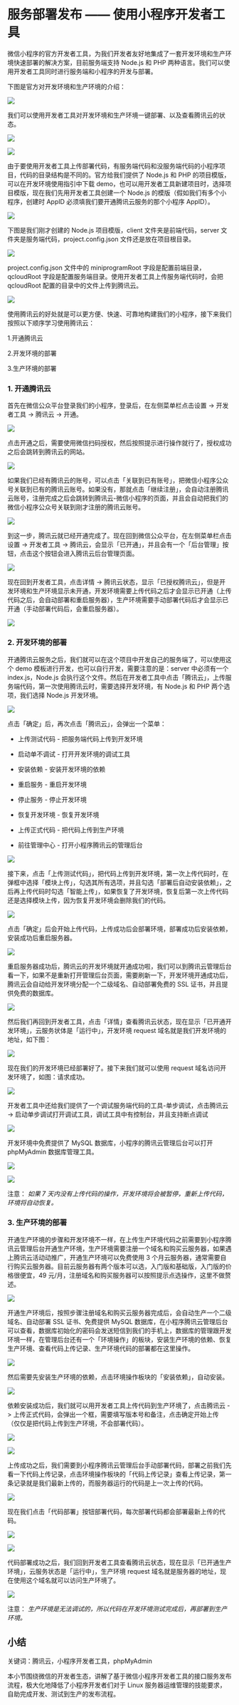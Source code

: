 # 服务部署发布 —— 使用小程序开发者工具


微信小程序的官方开发者工具，为我们开发者友好地集成了一套开发环境和生产环境快速部署的解决方案，目前服务端支持 Node.js 和 PHP 两种语言。我们可以使用开发者工具同时进行服务端和小程序的开发与部署。

下图是官方对开发环境和生产环境的介绍：

![](https://user-gold-cdn.xitu.io/2018/8/28/1657dda12a78f399?w=835&h=419&f=png&s=55309)

我们可以使用开发者工具对开发环境和生产环境一键部署、以及查看腾讯云的状态。

![](https://user-gold-cdn.xitu.io/2018/8/28/1657dda43de6c5b4?w=1038&h=405&f=png&s=58593)

![](https://user-gold-cdn.xitu.io/2018/8/28/1657ddaa1a70fe13?w=565&h=1044&f=png&s=77218)

由于要使用开发者工具上传部署代码，有服务端代码和没服务端代码的小程序项目，代码的目录结构是不同的。官方给我们提供了 Node.js 和 PHP 的项目模版，可以在开发环境使用指引中下载 demo，也可以用开发者工具新建项目时，选择项目模版，现在我们先用开发者工具创建一个 Node.js 的模版（假如我们有多个小程序，创建时 AppID 必须填我们要开通腾讯云服务的那个小程序 AppID）。

![](https://user-gold-cdn.xitu.io/2018/8/28/1657ddada372642b?w=411&h=474&f=png&s=36420)

下图是我们刚才创建的 Node.js 项目模版，client 文件夹是前端代码，server 文件夹是服务端代码，project.config.json 文件还是放在项目根目录。

![](https://user-gold-cdn.xitu.io/2018/8/28/1657ddb1276a752e?w=372&h=720&f=png&s=60017)

project.config.json 文件中的 miniprogramRoot 字段是配置前端目录，qcloudRoot 字段是配置服务端目录。使用开发者工具上传服务端代码时，会把 qcloudRoot 配置的目录中的文件上传到腾讯云。

![](https://user-gold-cdn.xitu.io/2018/8/28/1657ddb452a19fa8?w=1108&h=730&f=png&s=107727)

使用腾讯云的好处就是可以更方便、快速、可靠地构建我们的小程序，接下来我们按照以下顺序学习使用腾讯云：

1.开通腾讯云

2.开发环境的部署

3.生产环境的部署

### 1. 开通腾讯云

首先在微信公众平台登录我们的小程序，登录后，在左侧菜单栏点击设置 -> 开发者工具 -> 腾讯云 -> 开通。

![](https://user-gold-cdn.xitu.io/2018/8/28/1657ddb71730ac1c?w=1748&h=722&f=png&s=120630)

点击开通之后，需要使用微信扫码授权，然后按照提示进行操作就行了，授权成功之后会跳转到腾讯云的网站。

![](https://user-gold-cdn.xitu.io/2018/8/28/1657ddb8c9587dc1?w=1909&h=546&f=png&s=33595)

如果我们已经有腾讯云的账号，可以点击「关联到已有账号」，把微信小程序公众号关联到已有的腾讯云账号。如果没有，那就点击「继续注册」，会自动注册腾讯云账号，注册完成之后会跳转到腾讯云-微信小程序的页面，并且会自动把我们的微信小程序公众号关联到刚才注册的腾讯云账号。

![](https://user-gold-cdn.xitu.io/2018/8/28/1657ddc1bd66b1ca?w=1910&h=1018&f=png&s=217000)

到这一步，腾讯云就已经开通完成了。现在回到微信公众平台，在左侧菜单栏点击设置 -> 开发者工具 -> 腾讯云，会显示「已开通」，并且会有一个「后台管理」按钮，点击这个按钮会进入腾讯云后台管理页面。

![](https://user-gold-cdn.xitu.io/2018/8/28/1657ddc3162c8e98?w=1796&h=599&f=png&s=99001)

现在回到开发者工具，点击详情 -> 腾讯云状态，显示「已授权腾讯云」，但是开发环境和生产环境显示未开通，开发环境需要上传代码之后才会显示已开通（上传代码之后，会自动部署和重启服务器），生产环境需要手动部署代码后才会显示已开通（手动部署代码后，会重启服务器）。

![](https://user-gold-cdn.xitu.io/2018/8/28/1657ddc4d447ea1c?w=946&h=658&f=png&s=71671)

### 2. 开发环境的部署

开通腾讯云服务之后，我们就可以在这个项目中开发自己的服务端了，可以使用这个 demo 模板进行开发，也可以自行开发，需要注意的是：server 中必须有一个 index.js，Node.js 会执行这个文件。然后在开发者工具中点击「腾讯云」，上传服务端代码，第一次使用腾讯云时，需要选择开发环境，有 Node.js 和 PHP 两个选项，我们选择 Node.js 开发环境。

![](https://user-gold-cdn.xitu.io/2018/8/28/1657ddc7798fdf6f?w=1342&h=481&f=png&s=57927)

点击「确定」后，再次点击「腾讯云」，会弹出一个菜单：

- 上传测试代码 - 把服务端代码上传到开发环境

- 启动单不调试 - 打开开发环境的调试工具

- 安装依赖 - 安装开发环境的依赖

- 重启服务 - 重启开发环境

- 停止服务 - 停止开发环境

- 恢复开发环境 - 恢复开发环境

- 上传正式代码 - 把代码上传到生产环境

- 前往管理中心 - 打开小程序腾讯云的管理后台

![](https://user-gold-cdn.xitu.io/2018/8/28/1657ddcb3d228c88?w=590&h=405&f=png&s=35473)

接下来，点击「上传测试代码」，把代码上传到开发环境，第一次上传代码时，在弹框中选择「模块上传」，勾选其所有选项，并且勾选「部署后自动安装依赖」，之后再上传代码时勾选「智能上传」，如果恢复了开发环境，恢复后第一次上传代码还是选择模块上传，因为恢复开发环境会删除我们的代码。

![](https://user-gold-cdn.xitu.io/2018/8/28/1657ddcd99e0a984?w=1331&h=490&f=png&s=72204)

点击「确定」后会开始上传代码，上传成功后会部署环境，部署成功后安装依赖，安装成功后重启服务器。

![](https://user-gold-cdn.xitu.io/2018/8/28/1657ddd0d5f35957?w=420&h=210&f=png&s=21890)

重启服务器成功后，腾讯云的开发环境就开通成功啦，我们可以到腾讯云管理后台看一下，如果不是重新打开管理后台页面，需要刷新一下，开发环境开通成功后，腾讯云会自动给开发环境分配一个二级域名、自动部署免费的 SSL 证书，并且提供免费的数据库。

![](https://user-gold-cdn.xitu.io/2018/8/28/1657ddd3cc148502?w=1914&h=962&f=png&s=169911)

然后我们再回到开发者工具，点击「详情」查看腾讯云状态，现在显示「已开通开发环境」，云服务状体是「运行中」，开发环境 request 域名就是我们开发环境的地址，如下图：

![](https://user-gold-cdn.xitu.io/2018/8/28/1657ddd6a927a99e?w=1302&h=1073&f=png&s=135258)

现在我们的开发环境已经部署好了。接下来我们就可以使用 request 域名访问开发环境了，如图：请求成功。

![](https://user-gold-cdn.xitu.io/2018/8/28/1657ddd9b819cd09?w=1354&h=618&f=png&s=136866)

开发者工具中还给我们提供了一个调试服务端代码的工具-单步调试，点击腾讯云 -> 启动单步调试打开调试工具，调试工具中有控制台，并且支持断点调试

![](https://user-gold-cdn.xitu.io/2018/8/28/1657dddf4d2b9d0b?w=1024&h=798&f=png&s=169772)

开发环境中免费提供了 MySQL 数据库，小程序的腾讯云管理后台可以打开 phpMyAdmin 数据库管理工具。

![](https://user-gold-cdn.xitu.io/2018/8/28/1657dde512b6dcf4?w=1917&h=845&f=png&s=176633)

![](https://user-gold-cdn.xitu.io/2018/8/28/1657dde7316694ab?w=1914&h=791&f=png&s=79299)

注意： _如果 7 天内没有上传代码的操作，开发环境将会被暂停，重新上传代码，环境将自动恢复。_

### 3. 生产环境的部署

开通生产环境的步骤和开发环境不一样，在上传生产环境代码之前需要到小程序腾讯云管理后台开通生产环境，生产环境需要注册一个域名和购买云服务器，如果遇上腾讯云活动动推广，开通生产环境可以免费使用 3 个月云服务器，通常需要自行购买云服务器。目前云服务器有两个版本可以选，入门版和基础版，入门版的价格很便宜，49 元/月，注册域名和购买服务器可以按照提示点选操作，这里不做赘述。

![](https://user-gold-cdn.xitu.io/2018/8/28/1657de2d4432f03f?w=1918&h=1020&f=png&s=219550)

开通生产环境后，按照步骤注册域名和购买云服务器完成后，会自动生产一个二级域名、自动部署 SSL 证书、免费提供 MySQL 数据库，在小程序腾讯云管理后台可以查看，数据库初始化的密码会发送短信到我们的手机上，数据库的管理跟开发环境一样，在管理后台还有一个「环境操作」的板块，安装生产环境的依赖、恢复生产环境、查看代码上传记录、生产环境代码的部署都在这里操作。


![](https://user-gold-cdn.xitu.io/2018/8/28/1657de3070447ab8?w=1916&h=1014&f=png&s=200367)

然后需要先安装生产环境的依赖，点击环境操作板块的「安装依赖」，自动安装。

![](https://user-gold-cdn.xitu.io/2018/8/28/1657de333f3b3bf4?w=1916&h=1011&f=png&s=198451)

依赖安装成功后，我们就可以用开发者工具上传代码到生产环境了，点击腾讯云 -> 上传正式代码，会弹出一个框，需要填写版本号和备注，点击确定开始上传 （仅仅是把代码上传到生产环境，不会部署代码）。

![](https://user-gold-cdn.xitu.io/2018/8/28/1657de3614d174dc?w=1350&h=459&f=png&s=62744)

![](https://user-gold-cdn.xitu.io/2018/8/28/1657de3949171584?w=972&h=489&f=png&s=752088)

上传成功之后，我们需要到小程序腾讯云管理后台手动部署代码，部署之前我们先看一下代码上传记录，点击环境操作板块的「代码上传记录」查看上传记录，第一条记录就是我们最新上传的，而服务器运行的代码是上一次上传的代码。

![](https://user-gold-cdn.xitu.io/2018/8/28/1657de3c47b2424d?w=1912&h=985&f=png&s=215123)

现在我们点击「代码部署」按钮部署代码，每次部署代码都会部署最新上传的代码。

![](https://user-gold-cdn.xitu.io/2018/8/28/1657de3eb93e7d15?w=1914&h=943&f=png&s=195795)

![](https://user-gold-cdn.xitu.io/2018/8/28/1657de40ea9f64da?w=1912&h=975&f=png&s=214839)

代码部署成功之后，我们回到开发者工具查看腾讯云状态，现在显示「已开通生产环境」，云服务状态是「运行中」，生产环境 request 域名就是服务器的地址，现在使用这个域名就可以访问生产环境了。

![](https://user-gold-cdn.xitu.io/2018/8/28/1657de42fc6f6487?w=1273&h=986&f=png&s=131364)

注意： _生产环境是无法调试的，所以代码在开发环境测试完成后，再部署到生产环境。_

## 小结

关键词：腾讯云，小程序开发者工具，phpMyAdmin

本小节围绕微信的开发者生态，讲解了基于微信小程序开发者工具的接口服务发布流程，极大化地降低了小程序开发者们对于 Linux 服务器运维管理的技能要求，自助完成开发、测试到生产的发布流程。
